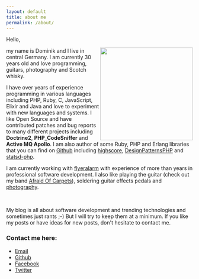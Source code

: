 ```yaml
---
layout: default
title: about me
permalink: /about/
---
```

Hello,

<div style="float: right;">
	<img src="../images/IMG_3502.jpg" style="height: 250px; width: auto;"/>
</div>

my name is Dominik and I live in central Germany. I am currently 30 years old and love programming, guitars, photography and Scotch whisky.

I have over <script type="text/javascript">var year = new Date().getFullYear(); year -= 2006; document.write(year);</script> years of experience programming in various languages including PHP, Ruby, C, JavaScript, Elixir and Java and love to experiment with new languages and systems. I like Open Source and have contributed patches and bug reports to many different projects including **Doctrine2**, **PHP_CodeSniffer** and **Active MQ Apollo**. I am also author of some Ruby, PHP and Erlang libraries that you can find on [Github](https://github.com/domnikl) including [highscore](https://github.com/domnikl/highscore), [DesignPatternsPHP](https://github.com/domnikl/DesignPatternsPHP) and [statsd-php](https://github.com/domnikl/statsd-php).

I am currently working with [flyeralarm](http://www.flyeralarm.com) with experience of more than <script type="text/javascript">var year = new Date().getFullYear(); year -= 2006; document.write(year);</script> years in professional software development. I also like playing the guitar (check out my band [Afraid Of Carpets](https://afraidofcarpets.com)), soldering guitar effects pedals and [photography](https://liebler-photography.com).</p>

<div style="clear: both;"></div>
<br />

<p>My blog is all about software development and trending technologies and sometimes just rants ;-) But I will try to keep them at a minimum. If you like my posts or have ideas for new posts, don't hesitate to contact me.</p>

<h3>Contact me here:</h3>

<ul>
	<li><a href="mailto:liebler.dominik@gmail.com">Email</a></li>
	<li><a href="https://github.com/domnikl" target="_blank">Github</a></li>
	<li><a href="https://www.facebook.com/domnikl" target="_blank">Facebook</a></li>
	<li><a href="https://twitter.com/domnikl" target="_blank">Twitter</a></li>
</ul>
